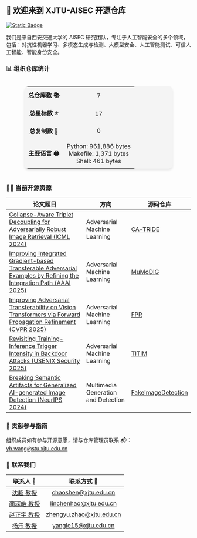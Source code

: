 ## 👋 欢迎来到 XJTU-AISEC 开源仓库

[![Static Badge](https://img.shields.io/badge/EN-English-blue)](https://github.com/aisec-xjtu-group/.github/blob/main/profile/README.md)

我们是来自西安交通大学的 AISEC 研究团队，专注于人工智能安全的多个领域，包括：对抗性机器学习、多模态生成与检测、大模型安全、人工智能测试、可信人工智能、智能身份安全。

### 📊 组织仓库统计

<!-- STATS_CARD_START -->
<div style="display: flex; justify-content: center;">
  <table style="border-collapse: collapse; width: 80%; background: #f4f4f4; border-radius: 10px; box-shadow: 0 4px 6px rgba(0,0,0,0.1); text-align: center;">
    <tr>
      <td style="padding: 10px; font-weight: bold; text-align: center;">总仓库数 📚</td>
      <td style="padding: 10px; text-align: center;">7</td>
    </tr>
    <tr>
      <td style="padding: 10px; font-weight: bold; text-align: center;">总星标数 ⭐</td>
      <td style="padding: 10px; text-align: center;">17</td>
    </tr>
    <tr>
      <td style="padding: 10px; font-weight: bold; text-align: center;">总复制数 🍴</td>
      <td style="padding: 10px; text-align: center;">0</td>
    </tr>
    <tr>
      <td style="padding: 10px; font-weight: bold; text-align: center;">主要语言 🖨</td>
      <td style="padding: 10px; text-align: center;">
        <ul style="list-style: none; padding: 0; margin: 0;">
          <li>Python: 961,886 bytes</li><li>Makefile: 1,371 bytes</li><li>Shell: 461 bytes</li>
        </ul>
      </td>
    </tr>
  </table>
</div>
<!-- STATS_CARD_END -->

### 👩‍💻 当前开源资源

| 论文题目                                                  | 方向                           | 源码仓库                                              |
| ------------------------------------------------------------ | ----------------------------------- | ------------------------------------------------------------ |
| [Collapse-Aware Triplet  Decoupling for Adversarially Robust Image Retrieval (ICML 2024)](https://arxiv.org/abs/2312.07364) | Adversarial Machine Learning        | [CA-TRIDE](https://github.com/aisec-xjtu-group/CA-TRIDE)     |
| [Improving Integrated  Gradient-based Transferable Adversarial Examples by Refining the Integration Path (AAAI 2025)](https://ojs.aaai.org/index.php/AAAI/article/view/32722) | Adversarial Machine Learning        | [MuMoDIG](https://github.com/aisec-xjtu-group/MuMoDIG)       |
| [Improving Adversarial  Transferability on Vision Transformers via Forward Propagation Refinement (CVPR 2025)](https://openaccess.thecvf.com/content/CVPR2025/html/Ren_Improving_Adversarial_Transferability_on_Vision_Transformers_via_Forward_Propagation_Refinement_CVPR_2025_paper.html) | Adversarial Machine Learning        | [FPR](https://github.com/aisec-xjtu-group/FPR)               |
| [Revisiting Training-Inference  Trigger Intensity in Backdoor Attacks (USENIX Security 2025)](https://www.usenix.org/conference/usenixsecurity25/presentation/lin-chenhao) | Adversarial Machine Learning        | [TITIM](https://github.com/aisec-xjtu-group/TITIM)           |
| [Breaking Semantic Artifacts for  Generalized AI-generated Image Detection (NeurIPS 2024)](https://proceedings.neurips.cc/paper_files/paper/2024/hash/6dddcff5b115b40c998a08fbd1cea4d7-Abstract-Conference.html) | Multimedia Generation and Detection | [FakeImageDetection](https://github.com/aisec-xjtu-group/FakeImageDetection) |

### 🌈 贡献参与指南

组织成员如有参与开源意愿，请与仓库管理员联系 📬：yh.wang@stu.xjtu.edu.cn

### 💬 联系我们

| 联系人 👤 | 联系方式 📧 |
| :---: | :---: |
| [沈超 教授](https://gr.xjtu.edu.cn/web/cshen/) | chaoshen@xjtu.edu.cn |
| [蔺琛皓 教授](https://gr.xjtu.edu.cn/web/linchenhao) | linchenhao@xjtu.edu.cn |
| [赵正宇 教授](https://zhengyuzhao.github.io/) | zhengyu.zhao@xjtu.edu.cn |
| [杨乐 教授](https://www.yangle.cc/) | yangle15@xjtu.edu.cn |
